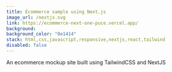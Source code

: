 ```yaml
---
title: Ecommerce sample using Next.js
image_url: /nextjs.svg
link: https://ecommerce-next-one-puce.vercel.app/
background: 
background_color: "0e1414"
stack: html,css,javascript,responsive,nextjs,react,tailwind
disabled: false
---
```


An ecommerce mockup site built using TailwindCSS and NextJS